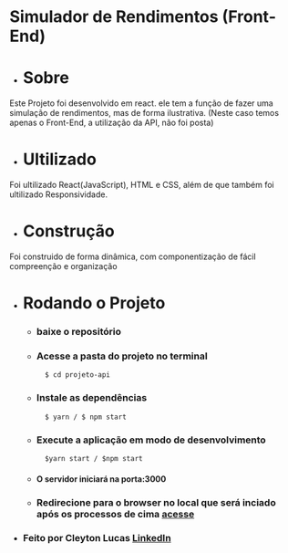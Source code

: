 # Simulador de Rendimentos (Front-End)

* # Sobre
<p>
    Este Projeto foi desenvolvido em react. ele tem a função de fazer uma simulação de rendimentos, mas de forma ilustrativa.
    (Neste caso temos apenas o Front-End, a utilização da API, não foi posta)
</p>

* # Ultilizado
<p>
    Foi ultilizado React(JavaScript), HTML e CSS, além de que também foi ultilizado Responsividade.
</p>

* # Construção
<p>
    Foi construido de forma dinâmica, com componentização de fácil compreenção e organização
</p>

* # Rodando o Projeto
    * ### baixe o repositório
    * ### Acesse a pasta do projeto no terminal
            $ cd projeto-api
    * ### Instale as dependências
            $ yarn / $ npm start
    * ### Execute a aplicação em modo de desenvolvimento
            $yarn start / $npm start
    * #### O servidor iniciará na porta:3000 
    * ### Redirecione para o browser no local que será inciado após os processos de cima <a href='http://localhost:3000' >acesse</a>


* ### Feito por Cleyton Lucas <a href='https://www.linkedin.com/in/cleyton-lucas-51aa551b3/' >LinkedIn</a>
